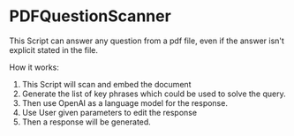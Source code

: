 # PDFQuestionScanner
This Script can answer any question from a pdf file, even if the answer isn't explicit stated in the file. 

How it works:
1. This Script will scan and embed the document
2. Generate the list of key phrases which could be used to solve the query.
3. Then use OpenAI as a language model for the response.
4. Use User given parameters to edit the response 
5. Then a response will be generated. 
